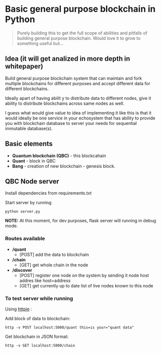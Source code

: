# Basic general purpose blockchain in Python

> Purely building this to get the full scope of abilities and pitfalls of building general purpose blockchain. Would love it to grow to something useful but... 

## Idea (it will get analized in more depth in whitepaper)

Build general purpose blockchain system that can maintain and fork multiple blockchains for different purposes and accept different data for different blockchains.

Ideally apart of having abilit y to distribute data to different nodes, give it ability to distribute blockchains across same nodes as well.

I guess what would give value to idea of implementing it like this is that it would ideally be one service in your echosystem that has ability to provide you with blockchain database to server your needs for sequential immutable database(s).

## Basic elements

* **Quantum blockchain (QBC)** - this blockcahain 
* **Quant** - block in QBC
* **Bang** - creation of new blockchain - genesis block.

## QBC Node server

Install dependencies from requirements.txt

Start server by running

```
python server.py
```
**NOTE:** At this moment, for dev purposes, flask server will running in debug mode.

### Routes available

* **/quant** 
  * [POST] add the data to blockchain
* **/chain** 
  * [GET] get whole chain in the node
* **/discover** 
  * [POST] register one node on the system by sending it node host addres like host=address
  * [GET] get currently up to date list of live nodes known to this node

### To test server while running

Using [httpie](https://httpie.org/) :

Add block of data to blockchain:
```
http -v POST localhost:5000/quant this=is your="quant data"
```

Get blockchain in JSON format:
```
http -v GET localhost:5000/chain
```